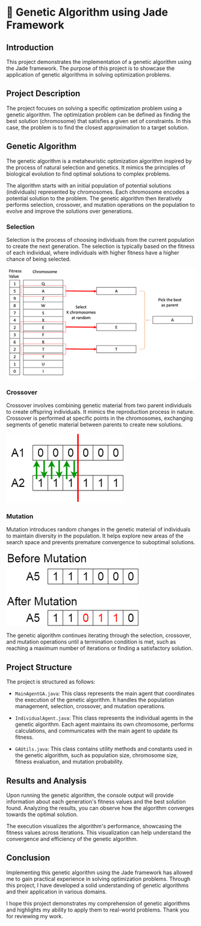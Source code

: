 # 🧬 Genetic Algorithm using Jade Framework

## Introduction

This project demonstrates the implementation of a genetic algorithm using the Jade framework. The purpose of this project is to showcase the application of genetic algorithms in solving optimization problems.

## Project Description

The project focuses on solving a specific optimization problem using a genetic algorithm. The optimization problem can be defined as finding the best solution (chromosome) that satisfies a given set of constraints. In this case, the problem is to find the closest approximation to a target solution.

## Genetic Algorithm

The genetic algorithm is a metaheuristic optimization algorithm inspired by the process of natural selection and genetics. It mimics the principles of biological evolution to find optimal solutions to complex problems.

The algorithm starts with an initial population of potential solutions (individuals) represented by chromosomes. Each chromosome encodes a potential solution to the problem. The genetic algorithm then iteratively performs selection, crossover, and mutation operations on the population to evolve and improve the solutions over generations.

### Selection
Selection is the process of choosing individuals from the current population to create the next generation. The selection is typically based on the fitness of each individual, where individuals with higher fitness have a higher chance of being selected.

<img src="captures/tournament_selection.jpg">

### Crossover
Crossover involves combining genetic material from two parent individuals to create offspring individuals. It mimics the reproduction process in nature. Crossover is performed at specific points in the chromosomes, exchanging segments of genetic material between parents to create new solutions.

<img src="captures/cross.png">

### Mutation
Mutation introduces random changes in the genetic material of individuals to maintain diversity in the population. It helps explore new areas of the search space and prevents premature convergence to suboptimal solutions.

<img src="captures/mut.png">

The genetic algorithm continues iterating through the selection, crossover, and mutation operations until a termination condition is met, such as reaching a maximum number of iterations or finding a satisfactory solution.

## Project Structure

The project is structured as follows:

- `MainAgentGA.java`: This class represents the main agent that coordinates the execution of the genetic algorithm. It handles the population management, selection, crossover, and mutation operations.

- `IndividualAgent.java`: This class represents the individual agents in the genetic algorithm. Each agent maintains its own chromosome, performs calculations, and communicates with the main agent to update its fitness.

- `GAUtils.java`: This class contains utility methods and constants used in the genetic algorithm, such as population size, chromosome size, fitness evaluation, and mutation probability.

## Results and Analysis

Upon running the genetic algorithm, the console output will provide information about each generation's fitness values and the best solution found. Analyzing the results, you can observe how the algorithm converges towards the optimal solution.


The execution visualizes the algorithm's performance, showcasing the fitness values across iterations. This visualization can help understand the convergence and efficiency of the genetic algorithm.

## Conclusion

Implementing this genetic algorithm using the Jade framework has allowed me to gain practical experience in solving optimization problems. Through this project, I have developed a solid understanding of genetic algorithms and their application in various domains.

I hope this project demonstrates my comprehension of genetic algorithms and highlights my ability to apply them to real-world problems. Thank you for reviewing my work.

